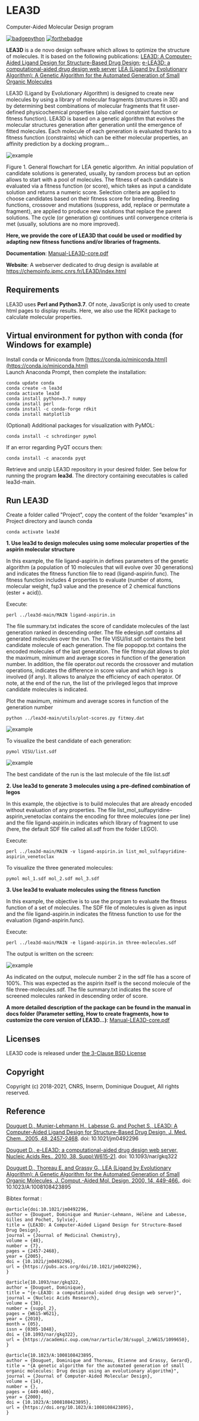# LEA3D
Computer-Aided Molecular Design program

[![badgepython](https://forthebadge.com/images/badges/made-with-python.svg)](https://www.python.org/downloads/release/python-370/)  [![forthebadge](https://forthebadge.com/images/badges/built-with-science.svg)](https://chemoinfo.ipmc.cnrs.fr/)

**LEA3D** is a de novo design software which allows to optimize the structure of molecules. It is based on the following publications: [LEA3D: A Computer-Aided Ligand Design for Structure-Based Drug Design](https://pubs.acs.org/doi/10.1021/jm0492296); [e-LEA3D: a computational-aided drug design web server](https://academic.oup.com/nar/article/38/suppl_2/W615/1099650) [LEA (Ligand by Evolutionary Algorithm): A Genetic Algorithm for the Automated Generation of Small Organic Molecules](https://link.springer.com/article/10.1023/A:1008108423895)

LEA3D (Ligand by Evolutionary Algorithm) is designed to create new molecules by using a library of molecular fragments (structures in 3D) and by determining best combinations of molecular fragments that fit user-defined physicochemical properties (also called constraint function or fitness function). LEA3D is based on a genetic algorithm that evolves the molecular structures generation after generation until the emergence of fitted molecules. Each molecule of each generation is evaluated thanks to a fitness function (constraints) which can be either molecular properties, an affinity prediction by a docking program…

![example](/images/LEA3D.png)

Figure 1. General flowchart for LEA genetic algorithm.
An initial population of candidate solutions is generated, usually, by random process but an option allows to start with a pool of molecules. The fitness of each candidate is evaluated via a fitness function (or score), which takes as input a candidate solution and returns a numeric score. Selection criteria are applied to choose candidates based on their fitness score for breeding. Breeding functions, crossover and mutations (suppress, add, replace or permutate a fragment), are applied to produce new solutions that replace the parent solutions. The cycle (or generation g) continues until convergence criteria is met (usually, solutions are no more improved). 

**Here, we provide the core of LEA3D that could be used or modified by adapting new fitness functions and/or libraries of fragments.**

**Documentation**: [Manual-LEA3D-core.pdf](https://github.com/douguet/LEA3D/blob/main/docs/Manual-LEA3D-core.pdf)

**Website**: A webserver dedicated to drug design is available at https://chemoinfo.ipmc.cnrs.fr/LEA3D/index.html

## Requirements

LEA3D uses **Perl and Python3.7**. Of note, JavaScript is only used to create html pages to display results. Here, we also use the RDKit package to calculate molecular properties. 


## Virtual environment for python with conda (for Windows for example)

Install conda or Miniconda from [https://conda.io/miniconda.html](https://conda.io/miniconda.html)  
Launch Anaconda Prompt, then complete the installation:

	conda update conda
	conda create -n lea3d
	conda activate lea3d
	conda install python=3.7 numpy
 	conda install perl
  	conda install -c conda-forge rdkit
   	conda install matplotlib

(Optional) Additional packages for visualization with PyMOL:

  	conda install -c schrodinger pymol
 
 If an error regarding PyQT occurs then:
 
 	conda install -c anaconda pyqt
	
Retrieve and unzip LEA3D repository in your desired folder. See below for running the program **lea3d**. The directory containing executables is called lea3d-main.


## Run LEA3D
Create a folder called "Project", copy the content of the folder “examples” in Project directory and launch conda

 	conda activate lea3d

**1. Use lea3d to design molecules using some molecular properties of the aspirin molecular structure**

In this example, the file ligand-aspirin.in defines parameters of the genetic algorithm (a population of 10 molecules that will evolve over 30 generations) and indicates the fitness function file to read (ligand-aspirin.func). The fitness function includes 4 properties to evaluate (number of atoms, molecular weight, fsp3 value and the presence of 2 chemical functions (ester + acid)).

Execute:

	perl ../lea3d-main/MAIN ligand-aspirin.in

The file summary.txt indicates the score of candidate molecules of the last generation ranked in descending order. The file edesign.sdf contains all generated molecules over the run. The file VISU/list.sdf contains the best candidate molecule of each generation. The file popopop.txt contains the encoded molecules of the last generation. The file fitmoy.dat allows to plot the maximum, minimum and average scores in function of the generation number. In addition, the file operator.out records the crossover and mutation operations, indicates the difference in score value and which lego is involved (if any). It allows to analyze the efficiency of each operator. Of note, at the end of the run, the list of the privileged legos that improve candidate molecules is indicated.

Plot the maximum, minimum and average scores in function of the generation number

	python ../lea3d-main/utils/plot-scores.py fitmoy.dat

 ![example](/images/plot.png)
 
 To visualize the best candidate of each generation:
 
 	pymol VISU/list.sdf

 ![example](/images/best-candidate.png)

The best candidate of the run is the last molecule of the file list.sdf


**2. Use lea3d to generate 3 molecules using a pre-defined combination of legos**

In this example, the objective is to build molecules that are already encoded without evaluation of any properties. The file list_mol_sulfapyridine-aspirin_venetoclax contains the encoding for three molecules (one per line) and the file ligand-aspirin.in indicates which library of fragment to use (here, the default SDF file called all.sdf from the folder LEGO).

Execute:

	perl ../lea3d-main/MAIN -v ligand-aspirin.in list_mol_sulfapyridine-aspirin_venetoclax
 
 To visualize the three generated molecules:
 
 	pymol mol_1.sdf mol_2.sdf mol_3.sdf

**3. Use lea3d to evaluate molecules using the fitness function**

In this example, the objective is to use the program to evaluate the fitness function of a set of molecules. The SDF file of molecules is given as input and the file ligand-aspirin.in indicates the fitness function to use for the evaluation (ligand-aspirin.func).

Execute:

	perl ../lea3d-main/MAIN -e ligand-aspirin.in three-molecules.sdf

The output is written on the screen:

![example](/images/result-lea3d-evaluation.png)

As indicated on the output, molecule number 2 in the sdf file has a score of 100%. This was expected as the aspirin itself is the second molecule of the file three-molecules.sdf. The file summary.txt indicates the score of screened molecules ranked in descending order of score.


**A more detailed description of the package can be found in the manual in docs folder (Parameter setting, How to create fragments, how to customize the core version of LEA3D...)**: [Manual-LEA3D-core.pdf](https://github.com/douguet/LEA3D/blob/main/docs/Manual-LEA3D-core.pdf)

## Licenses
LEA3D code is released under [the 3-Clause BSD License](https://opensource.org/licenses/BSD-3-Clause)

## Copyright
Copyright (c) 2018-2021, CNRS, Inserm, Dominique Douguet, All rights reserved.

## Reference

[Douguet D., Munier-Lehmann H., Labesse G. and Pochet S., LEA3D: A Computer-Aided Ligand Design for Structure-Based Drug Design, J. Med. Chem., 2005, 48, 2457-2468](https://pubs.acs.org/doi/10.1021/jm0492296). doi: 10.1021/jm0492296

[Douguet D., e-LEA3D: a computational-aided drug design web server, Nucleic Acids Res., 2010, 38, Suppl:W615-21](https://academic.oup.com/nar/article/38/suppl_2/W615/1099650). doi: 10.1093/nar/gkq322

[Douguet D., Thoreau E. and Grassy G., LEA (Ligand by Evolutionary Algorithm): A Genetic Algorithm for the Automated Generation of Small Organic Molecules, J. Comput.-Aided  Mol. Design, 2000, 14, 449-466.](https://link.springer.com/article/10.1023/A:1008108423895). doi: 10.1023/A:1008108423895
   
Bibtex format :

    @article{doi:10.1021/jm0492296,
    author = {Douguet, Dominique and Munier-Lehmann, Hélène and Labesse, Gilles and Pochet, Sylvie},
    title = {LEA3D: A Computer-Aided Ligand Design for Structure-Based Drug Design},
    journal = {Journal of Medicinal Chemistry},
    volume = {48},
    number = {7},
    pages = {2457-2468},
    year = {2005},
    doi = {10.1021/jm0492296},
    url = {https://pubs.acs.org/doi/10.1021/jm0492296},
    }
    
    @article{10.1093/nar/gkq322,
    author = {Douguet, Dominique},
    title = "{e-LEA3D: a computational-aided drug design web server}",
    journal = {Nucleic Acids Research},
    volume = {38},
    number = {suppl_2},
    pages = {W615-W621},
    year = {2010},
    month = {05},
    issn = {0305-1048},
    doi = {10.1093/nar/gkq322},
    url = {https://academic.oup.com/nar/article/38/suppl_2/W615/1099650},
    }
    
    @article{10.1023/A:1008108423895,
    author = {Douguet, Dominique and Thoreau, Etienne and Grassy, Gerard},
    title = "{A genetic algorithm for the automated generation of small organic molecules: Drug design using an evolutionary algorithm}",
    journal = {Journal of Computer-Aided Molecular Design},
    volume = {14},
    number = {},
    pages = {449-466},
    year = {2000},
    doi = {10.1023/A:1008108423895},
    url = {https://doi.org/10.1023/A:1008108423895},
    }



